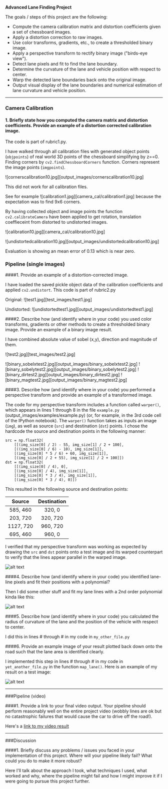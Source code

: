 **Advanced Lane Finding Project**

The goals / steps of this project are the following:

* Compute the camera calibration matrix and distortion coefficients given a set of chessboard images.
* Apply a distortion correction to raw images.
* Use color transforms, gradients, etc., to create a thresholded binary image.
* Apply a perspective transform to rectify binary image ("birds-eye view").
* Detect lane pixels and fit to find the lane boundary.
* Determine the curvature of the lane and vehicle position with respect to center.
* Warp the detected lane boundaries back onto the original image.
* Output visual display of the lane boundaries and numerical estimation of lane curvature and vehicle position.

[//]: # (Image References)

[image1]: ./examples/undistort_output.png "Undistorted"
[image2]: ./test_images/test1.jpg "Road Transformed"
[image3]: ./examples/binary_combo_example.jpg "Binary Example"
[image4]: ./examples/warped_straight_lines.jpg "Warp Example"
[image5]: ./examples/color_fit_lines.jpg "Fit Visual"
[image6]: ./examples/example_output.jpg "Output"
[video1]: ./project_video.mp4 "Video"

---

### Camera Calibration

#### 1. Briefly state how you computed the camera matrix and distortion coefficients. Provide an example of a distortion corrected calibration image.

The code is part of rubric1.py.

I have walked through all calibration files with generated object points (`objpoints`) of real world 3D points of the chessboard simplifying by z==0. 
Finding corners by `cv2.findChessboardCorners` function. Corners represent the image points (`imgpoints`).

![cornerscalibration10.jpg][output_images/cornerscalibration10.jpg]

This did not work for all calibration files.

See for example ![calibration1.jpg][camera_cal/calibration1.jpg] because the expectation was to find 9x6 corners.

By having collected object and image points the function `cv2.calibrateCamera` have been applied to get rotation, translation coeffieceint from distorted to undistorted images.

![calibration10.jpg][camera_cal/calibration10.jpg]

![undistortedcalibration10.jpg][output_images/undistortedcalibration10.jpg]

Evaluation is showing an mean error of 0.13 which is near zero.

### Pipeline (single images)

####1. Provide an example of a distortion-corrected image.

I have loaded the saved pickle object data of the calibration coefficients and applied `cv2.undistort`. This code is part of rubric2.py

Original:
![test1.jpg][test_images/test1.jpg]

Undistorted:
![undistortedtest1.jpg][output_images/undistortedtest1.jpg]

####2. Describe how (and identify where in your code) you used color transforms, gradients or other methods to create a thresholded binary image.  Provide an example of a binary image result.

I have combined absolute value of sobel (x,y), direction and magnitude of them. 

![test2.jpg][test_images/test2.jpg]

![binary_sobelxtest2.jpg][output_images/binary_sobelxtest2.jpg]
![binary_sobelytest2.jpg][output_images/binary_sobelytest2.jpg]
![binary_dirtest2.jpg][output_images/binary_dirtest2.jpg]
![binary_magtest2.jpg][output_images/binary_magtest2.jpg]

####3. Describe how (and identify where in your code) you performed a perspective transform and provide an example of a transformed image.

The code for my perspective transform includes a function called `warper()`, which appears in lines 1 through 8 in the file `example.py` (output_images/examples/example.py) (or, for example, in the 3rd code cell of the IPython notebook).  The `warper()` function takes as inputs an image (`img`), as well as source (`src`) and destination (`dst`) points.  I chose the hardcode the source and destination points in the following manner:

```
src = np.float32(
    [[(img_size[0] / 2) - 55, img_size[1] / 2 + 100],
    [((img_size[0] / 6) - 10), img_size[1]],
    [(img_size[0] * 5 / 6) + 60, img_size[1]],
    [(img_size[0] / 2 + 55), img_size[1] / 2 + 100]])
dst = np.float32(
    [[(img_size[0] / 4), 0],
    [(img_size[0] / 4), img_size[1]],
    [(img_size[0] * 3 / 4), img_size[1]],
    [(img_size[0] * 3 / 4), 0]])

```
This resulted in the following source and destination points:

| Source        | Destination   | 
|:-------------:|:-------------:| 
| 585, 460      | 320, 0        | 
| 203, 720      | 320, 720      |
| 1127, 720     | 960, 720      |
| 695, 460      | 960, 0        |

I verified that my perspective transform was working as expected by drawing the `src` and `dst` points onto a test image and its warped counterpart to verify that the lines appear parallel in the warped image.

![alt text][image4]

####4. Describe how (and identify where in your code) you identified lane-line pixels and fit their positions with a polynomial?

Then I did some other stuff and fit my lane lines with a 2nd order polynomial kinda like this:

![alt text][image5]

####5. Describe how (and identify where in your code) you calculated the radius of curvature of the lane and the position of the vehicle with respect to center.

I did this in lines # through # in my code in `my_other_file.py`

####6. Provide an example image of your result plotted back down onto the road such that the lane area is identified clearly.

I implemented this step in lines # through # in my code in `yet_another_file.py` in the function `map_lane()`.  Here is an example of my result on a test image:

![alt text][image6]

---

###Pipeline (video)

####1. Provide a link to your final video output.  Your pipeline should perform reasonably well on the entire project video (wobbly lines are ok but no catastrophic failures that would cause the car to drive off the road!).

Here's a [link to my video result](./project_video.mp4)

---

###Discussion

####1. Briefly discuss any problems / issues you faced in your implementation of this project.  Where will your pipeline likely fail?  What could you do to make it more robust?

Here I'll talk about the approach I took, what techniques I used, what worked and why, where the pipeline might fail and how I might improve it if I were going to pursue this project further.  

